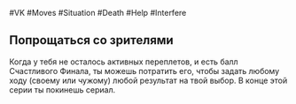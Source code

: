 #VK  #Moves #Situation #Death #Help #Interfere 
## Попрощаться со зрителями  
Когда у тебя не осталось активных переплетов, и есть  балл Счастливого Финала, ты можешь потратить его,  чтобы задать любому ходу (своему или чужому) любой  результат на твой выбор. В конце этой серии ты покинешь сериал. 